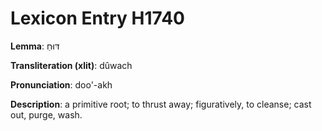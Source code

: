 # Lexicon Entry H1740

**Lemma**: דּוּחַ

**Transliteration (xlit)**: dûwach

**Pronunciation**: doo'-akh

**Description**:
a primitive root; to thrust away; figuratively, to cleanse; cast out, purge, wash.
